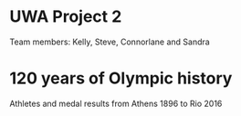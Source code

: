 # UWA Project 2
Team members: Kelly, Steve, Connorlane and Sandra


# 120 years of Olympic history
Athletes and medal results from Athens 1896 to Rio 2016 
